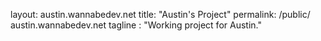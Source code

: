 layout: austin.wannabedev.net
title: "Austin's Project"
permalink: /public/ austin.wannabedev.net
tagline : "Working project for Austin."
